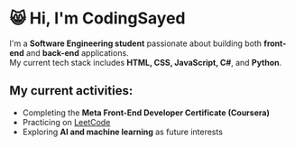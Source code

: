 # 😸 Hi, I'm CodingSayed

I'm a **Software Engineering student** passionate about building both **front-end** and **back-end** applications.  
My current tech stack includes **HTML, CSS, JavaScript, C#**, and **Python**.

## My current activities: 
- Completing the **Meta Front-End Developer Certificate (Coursera)**  
- Practicing on [LeetCode](https://leetcode.com/u/codingsayed/)  
- Exploring **AI and machine learning** as future interests  
